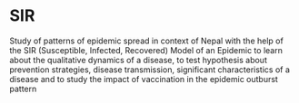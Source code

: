 SIR
===

Study of patterns of epidemic spread in context of Nepal with the help of the SIR (Susceptible, Infected, Recovered) Model of an Epidemic to learn about the qualitative dynamics of a disease, to test hypothesis about prevention strategies, disease transmission, significant characteristics of a disease and to study the impact of vaccination in the epidemic outburst pattern
